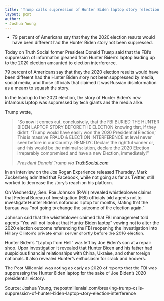 ```yaml
---
title: 'Trump calls suppression of Hunter Biden laptop story ‘election interference’'
layout: post
author:
- Joshua Young
---
```


- 79 percent of Americans say that they the 2020 election results would have been different had the Hunter Biden story not been suppressed.

Today on Truth Social former President Donald Trump said that the FBI’s suppression of information gleaned from Hunter Biden’s laptop leading up to the 2020 election amounted to election interference.

79 percent of Americans say that they the 2020 election results would have been different had the Hunter Biden story not been suppressed by media, social media, and those officials that claimed it was Russian disinformation as a means to squash the story.

In the lead up to the 2020 election, the story of Hunter Biden’s now infamous laptop was suppressed by tech giants and the media alike.

Trump wrote,

> “So now it comes out, conclusively, that the FBI BURIED THE HUNTER BIDEN LAPTOP STORY BEFORE THE ELECTION knowing that, if they didn’t, ‘Trump would have easily won the 2020 Presidential Election,’ This is massive FRAUD &amp; ELECTION INTERFERENCE at level never seen before in our Country. REMEDY: Declare the rightful winner or, and this would be the minimal solution, declare the 2020 Election irreparably compromised and have a new Election, immediately!”
>
> <cite>President Donald Trump via [TruthSocial.com](https://truthsocial.com/@realDonaldTrump/posts/108910239289415166)</cite>

In an interview on the Joe Rogan Experience released Thursday, Mark Zuckerberg admitted that Facebook, while not going as far as Twitter, still worked to decrease the story’s reach on his platform.

On Wednesday, Sen. Ron Johnson (R-WI) revealed whistleblower claims that Federal Bureau of Investigation (FBI) officials told agents not to investigate Hunter Biden’s notorious laptop for months, stating that the bureau was “not going to change the outcome of the election again.”

Johnson said that the whistleblower claimed that FBI management told agents “You will not look at that Hunter Biden laptop” vowing not to alter the 2020 election outcome referencing the FBI reopening the investigation into Hillary Clinton’s private email server shortly before the 2016 election.

Hunter Biden’s “Laptop from Hell” was left by Joe Biden’s son at a repair shop. Upon investigation it revealed that Hunter Biden and his father had suspicious financial relationships with China, Ukraine, and other foreign nationals. It also revealed Hunter’s enthusiasm for crack and hookers.

The Post Millennial was noting as early as 2020 of reports that the FBI was suppressing the Hunter Biden laptop for the sake of Joe Biden’s 2020 presidential victory.

Source: Joshua Young, thepostmillennial.com/breaking-trump-calls-suppression-of-hunter-biden-laptop-story-election-interference
